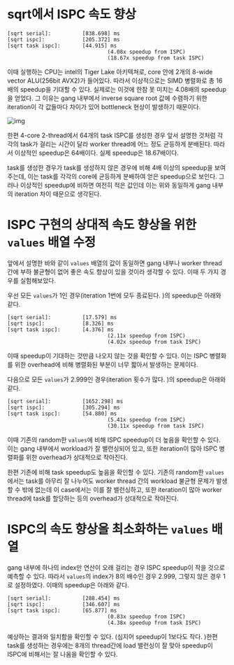 # sqrt에서 ISPC 속도 향상
```
[sqrt serial]:          [838.698] ms
[sqrt ispc]:            [205.372] ms
[sqrt task ispc]:       [44.915] ms
                                (4.08x speedup from ISPC)
                                (18.67x speedup from task ISPC)
```
이때 실행하는 CPU는 intel의 Tiger Lake 아키텍쳐로, core 안에 2개의 8-wide vector ALU(256bit AVX2)가 들어있다. 따라서 이상적으로는 SIMD 병렬화로 총 16배의 speedup을 기대할 수 있다. 실제로는 이것에 한참 못 미치는 4.08배의 speedup을 얻었다. 그 이유는 gang 내부에서 inverse square root 값에 수렴하기 위한 iteration이 각 값들마다 차이가 있어 bottleneck 현상이 발생하기 때문이다. 

![img](../handout-images/sqrt_graph.jpg)

한편 4-core 2-thread에서 64개의 task ISPC를 생성한 경우 앞서 설명한 것처럼 각각의 task가 걸리는 시간이 달라 worker thread에 어느 정도 균등하게 분배된다. 따라서 이상적인 speedup은 64배이다. 실제 speedup은 18.67배이다. 

task를 생성한 경우가 task를 생성하지 않은 경우에 비해 4배 이상의 speedup을 보여주는데, 이는 task를 각각의 core에 균등하게 분배하여 얻은 speedup으로 보인다. 그러나 이상적인 speedup에 비하면 여전히 적은 값인데 이는 위와 동일하게 gang 내부의 iteration 차이 때문으로 생각된다. 

# ISPC 구현의 상대적 속도 향상을 위한 `values` 배열 수정
앞에서 설명한 바와 같이 `values` 배열의 값이 동일하면 gang 내부나 worker thread 간에 부하 불균형이 없어 좋은 속도 향상이 있을 것이라 생각할 수 있다. 이때 두 가지 경우를 실험해보았다. 

우선 모든 `values`가 1인 경우(iteration 1번에 모두 종료된다. )의 speedup은 아래와 같다. 
```
[sqrt serial]:          [17.579] ms
[sqrt ispc]:            [8.326] ms
[sqrt task ispc]:       [4.376] ms
                                (2.11x speedup from ISPC)
                                (4.02x speedup from task ISPC)
```
이때 speedup이 기대하는 것만큼 나오지 않는 것을 확인할 수 있다. 이는 ISPC 병렬화를 위한 overhead에 비해 병렬화된 부분이 너무 짧아서 발생하는 문제이다. 

다음으로 모든 `values`가 2.999인 경우(iteration 횟수가 많다. )의 speedup은 아래와 같다. 
```
[sqrt serial]:          [1652.298] ms
[sqrt ispc]:            [305.294] ms
[sqrt task ispc]:       [54.880] ms
                                (5.41x speedup from ISPC)
                                (30.11x speedup from task ISPC)
```
이때 기존의 random한 `values`에 비해 ISPC speedup이 더 높음을 확인할 수 있다. 이는 gang 내부에서 workload가 잘 밸런싱되어 있고, 또한 iteration이 많아 ISPC 병렬화를 위한 overhead가 상대적으로 작아진다. 

한편 기존에 비해 task speedup도 높음을 확인할 수 있다. 기존의 random한 `values`에서는 task를 아무리 잘 나누어도 worker thread 간의 workload 불균형 문제가 발생할 수 밖에 없는데 이 case에서는 이를 잘 밸런싱하고, 또한 iteration이 많아 worker thread에 task를 할당하는 등의 overhead가 상대적으로 작아진다. 

# ISPC의 속도 향상을 최소화하는 `values` 배열
gang 내부에 하나의 index만 연산이 오래 걸리는 경우 ISPC speedup이 작을 것으로 예측할 수 있다. 따라서 `values`의 index가 8의 배수인 경우 2.999, 그렇지 않은 경우 1로 설정하였다. 이때의 speedup은 아래와 같다. 

```
[sqrt serial]:          [288.454] ms
[sqrt ispc]:            [346.607] ms
[sqrt task ispc]:       [65.877] ms
                                (0.83x speedup from ISPC)
                                (4.38x speedup from task ISPC)
```
예상하는 결과와 일치함을 확인할 수 있다. (심지어 speedup이 1보다도 작다. )한편 task를 생성하는 경우에는 8개의 thread간에 load 밸런싱이 잘 맞아 speedup이 ISPC에 비해서는 잘 나옴을 확인할 수 있다. 
